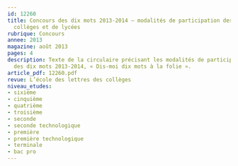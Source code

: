 ```yaml
---
id: 12260
title: Concours des dix mots 2013-2014 – modalités de participation des classes de
  collèges et de lycées
rubrique: Concours
annee: 2013
magazine: août 2013
pages: 4
description: Texte de la circulaire précisant les modalités de participation au Concours
  des dix mots 2013-2014, « Dis-moi dix mots à la folie ».
article_pdf: 12260.pdf
revue: L’école des lettres des collèges
niveau_etudes:
- sixième
- cinquième
- quatrième
- troisième
- seconde
- seconde technologique
- première
- première technologique
- terminale
- bac pro
---
```

